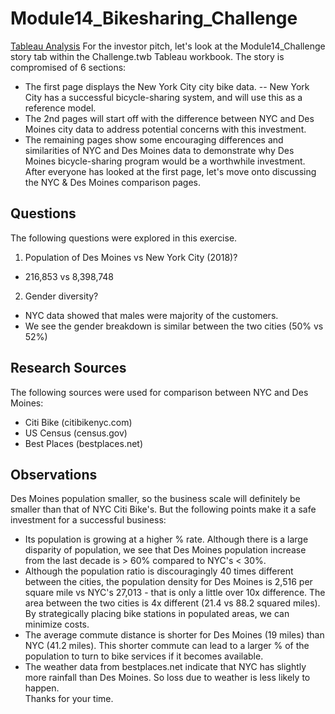 # Module14_Bikesharing_Challenge
[Tableau Analysis](https://public.tableau.com/profile/dustin2495#!/vizhome/Challenge_15865917101600/Module14_Challenge?publish=yes)
For the investor pitch, let's look at the Module14_Challenge story tab within the Challenge.twb Tableau workbook. 
The story is compromised of 6 sections: 
 - The first page displays the New York City city bike data.
 -- New York City has a successful bicycle-sharing system, and will use this as a reference model. 
 - The 2nd pages will start off with the difference between NYC and Des Moines city data to address potential concerns with this investment.
 - The remaining pages show some encouraging differences and similarities of NYC and Des Moines data to demonstrate why Des Moines bicycle-sharing program would be a worthwhile investment. 
After everyone has looked at the first page, let's move onto discussing the NYC & Des Moines comparison pages.
## Questions
The following questions were explored in this exercise.
1. Population of Des Moines vs New York City (2018)?
- 216,853 vs 8,398,748

2. Gender diversity?
- NYC data showed that males were majority of the customers.
- We see the gender breakdown is similar between the two cities (50% vs 52%)

## Research Sources
The following sources were used for comparison between NYC and Des Moines:
- Citi Bike (citibikenyc.com)
- US Census (census.gov)
- Best Places (bestplaces.net)

## Observations
Des Moines population smaller, so the business scale will definitely be smaller than that of NYC Citi Bike's. But the following points make it a safe investment for a successful business:
 - Its population is growing at a higher % rate. Although there is a large disparity of population, we see that Des Moines population increase from the last decade is > 60% compared to NYC's < 30%. 
 - Although the population ratio is discouragingly 40 times different between the cities, the population density for Des Moines is 2,516 per square mile vs NYC's 27,013 - that is only a little over 10x difference. The area between the two cities is 4x different (21.4	vs 88.2 squared miles). By strategically placing bike stations in populated areas, we can minimize costs.
 - The average commute distance is shorter for Des Moines (19 miles) than NYC (41.2 miles). This shorter commute can lead to a larger % of the population to turn to bike services if it becomes available.
 - The weather data from bestplaces.net indicate that NYC has slightly more rainfall than Des Moines. So loss due to weather is less likely to happen.  
 Thanks for your time.
